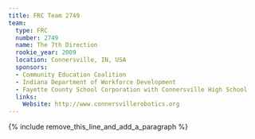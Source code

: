 ```yaml
---
title: FRC Team 2749
team:
  type: FRC
  number: 2749
  name: The 7th Direction
  rookie_year: 2009
  location: Connersville, IN, USA
  sponsors:
  - Community Education Coalition
  - Indiana Department of Workforce Development
  - Fayette County School Corporation with Connersville High School
  links:
    Website: http://www.connersvillerobotics.org
---
```


{% include remove_this_line_and_add_a_paragraph %}